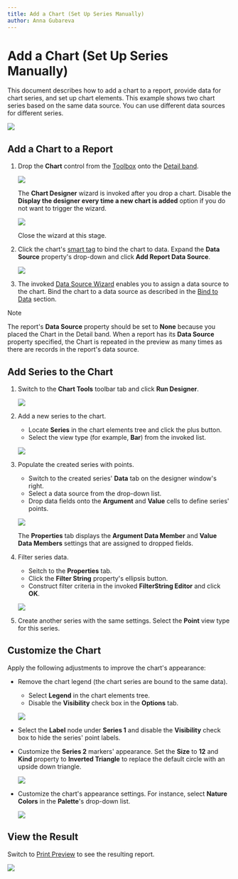 ```yaml
---
title: Add a Chart (Set Up Series Manually)
author: Anna Gubareva
---
```

# Add a Chart (Set Up Series Manually)

This document describes how to add a chart to a report, provide data for chart series, and set up chart elements. This example shows two chart series based on the same data source. You can use different data sources for different series.

![](../../../../../images/eurd-win-chart-manual-setup-example.png)

## Add a Chart to a Report

1. Drop the **Chart** control from the [Toolbox](../../report-designer-tools/toolbox.md) onto the [Detail band](../../introduction-to-banded-reports.md).

    ![](../../../../../images/eurd-win-chart-add-to-report.png)

    The **Chart Designer** wizard is invoked after you drop a chart. Disable the **Display the designer every time a new chart is added** option if you do not want to trigger the wizard.

    ![](../../../../../images/eurd-win-chart-designer-display-every-time.png)

    Close the wizard at this stage.

2. Click the chart's [smart tag](../../../../../articles/report-designer/report-designer-for-winforms/use-report-elements/manipulate-report-elements/select-report-elements-and-access-their-settings.md) to bind the chart to data. Expand the **Data Source** property's drop-down and click **Add Report Data Source**.

    ![](../../../../../images/eurd-win-add-chart-data-source.png)

3. The invoked [Data Source Wizard](../../report-designer-tools/data-source-wizard.md) enables you to assign a data source to the chart. Bind the chart to a data source as described in the [Bind to Data](../../bind-to-data.md) section.

> [!NOTE]
> The report's **Data Source** property should be set to **None** because you placed the Chart in the Detail band. When a report has its **Data Source** property specified, the Chart is repeated in the preview as many times as there are records in the report's data source.

## Add Series to the Chart

1. Switch to the **Chart Tools** toolbar tab and click **Run Designer**.

    ![](../../../../../images/eurd-win-chart-run-designer-button.png)

2. Add a new series to the chart.

	* Locate **Series** in the chart elements tree and click the plus button.
	* Select the view type (for example, **Bar**) from the invoked list.

    ![](../../../../../images/eurd-win-chart-designer-add-series.png)

3. Populate the created series with points.

	- Switch to the created series' **Data** tab on the designer window's right.
	- Select a data source from the drop-down list.
	- Drop data fields onto the **Argument** and **Value** cells to define series' points.

    ![](../../../../../images/eurd-win-chart-designer-bind-series-to-data.png)

    The **Properties** tab displays the **Argument Data Member** and **Value Data Members** settings that are assigned to dropped fields.

4. Filter series data.

    - Seitch to the **Properties** tab.
    - Click the **Filter String** property's ellipsis button.
    - Construct filter criteria in the invoked **FilterString Editor** and click **OK**.

    ![](../../../../../images/eurd-win-chart-designer-data-filter.png)

5. Create another series with the same settings. Select the **Point** view type for this series.

## Customize the Chart

Apply the following adjustments to improve the chart's appearance:

* Remove the chart legend (the chart series are bound to the same data).

	- Select **Legend** in the chart elements tree.
	- Disable the **Visibility** check box in the **Options** tab.

    ![](../../../../../images/eurd-win-chart-designer-remove-legend.png)

* Select the **Label** node under **Series 1** and disable the **Visibility** check box to hide the series' point labels.
* Customize the **Series 2** markers' appearance. Set the **Size** to **12** and **Kind** property to **Inverted Triangle** to replace the default circle with an upside down triangle.

    ![](../../../../../images/eurd-win-chart-designer-marker-appearance.png)

* Customize the chart's appearance settings. For instance, select **Nature Colors** in the **Palette**'s drop-down list.

    ![](../../../../../images/eurd-win-chart-designer-set-palette.png)

## View the Result

Switch to [Print Preview](../../preview-print-and-export-reports.md) to see the resulting report.

![](../../../../../images/eurd-win-chart-manual-setup-result.png)
